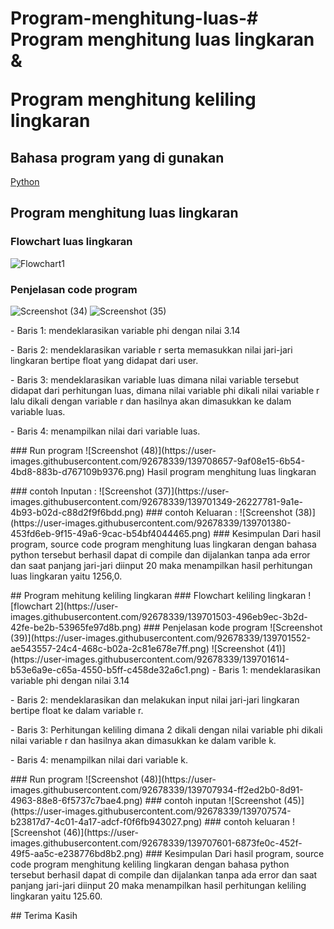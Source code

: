 # Program-menghitung-luas-# Program menghitung luas lingkaran &</p> Program menghitung keliling lingkaran 
## Bahasa program yang di gunakan
[Python](https://www.python.org)
## Program menghitung luas lingkaran
### Flowchart luas lingkaran
![Flowchart1](https://user-images.githubusercontent.com/92678339/139700936-eff25edf-b327-4d12-8f8e-cbce3e7a17f6.png)
### Penjelasan code program
![Screenshot (34)](https://user-images.githubusercontent.com/92678339/139701035-4dae9be2-9e23-4704-bdc5-4f1669d8f58e.png)
![Screenshot (35)](https://user-images.githubusercontent.com/92678339/139701131-45be79fc-25a9-4ab9-8779-42bc4dd0f3eb.png)
<P>
- Baris 1: mendeklarasikan variable phi dengan nilai 3.14<P>
- Baris 2: mendeklarasikan variable r serta memasukkan nilai jari-jari lingkaran bertipe float yang didapat dari user.<P>
- Baris 3: mendeklarasikan variable luas dimana nilai variable tersebut didapat dari perhitungan luas, dimana nilai variable phi dikali nilai variable r lalu dikali dengan variable r dan hasilnya akan dimasukkan ke dalam variable luas.<p>
- Baris 4: menampilkan nilai dari variable luas.<P>
### Run program
![Screenshot (48)](https://user-images.githubusercontent.com/92678339/139708657-9af08e15-6b54-4bd8-883b-d767109b9376.png)
Hasil program menghitung luas lingkaran<P>
### contoh Inputan :
![Screenshot (37)](https://user-images.githubusercontent.com/92678339/139701349-26227781-9a1e-4b93-b02d-c88d2f9f6bdd.png)
### contoh Keluaran :
![Screenshot (38)](https://user-images.githubusercontent.com/92678339/139701380-453fd6eb-9f15-49a6-9cac-b54bf4044465.png)
### Kesimpulan 
Dari hasil program, source code program menghitung luas lingkaran dengan bahasa python tersebut berhasil dapat di compile dan dijalankan tanpa ada error dan saat panjang jari-jari diinput 20 maka menampilkan hasil perhitungan luas lingkaran yaitu 1256,0.<P>
## Program mehitung keliling lingkaran
### Flowchart keliling lingkaran
![flowchart 2](https://user-images.githubusercontent.com/92678339/139701503-496eb9ec-3b2d-42fe-be2b-53965fe97d8b.png)
### Penjelasan kode program
![Screenshot (39)](https://user-images.githubusercontent.com/92678339/139701552-ae543557-24c4-468c-b02a-2c81e678e7ff.png)
![Screenshot (41)](https://user-images.githubusercontent.com/92678339/139701614-b53e6a9e-c65a-4550-b5ff-c458de32a6c1.png)
- Baris 1: mendeklarasikan variable phi dengan nilai 3.14<P>
- Baris 2: mendeklarasikan dan melakukan input nilai jari-jari lingkaran bertipe float ke dalam variable r.<P>
- Baris 3: Perhitungan keliling dimana 2 dikali dengan nilai variable phi dikali nilai variable r dan hasilnya akan dimasukkan ke dalam varible k.<p>
- Baris 4: menampilkan nilai dari variable k.<P>
### Run program
![Screenshot (48)](https://user-images.githubusercontent.com/92678339/139707934-ff2ed2b0-8d91-4963-88e8-6f5737c7bae4.png)
### contoh inputan
![Screenshot (45)](https://user-images.githubusercontent.com/92678339/139707574-b23817d7-4c01-4a17-adcf-f0f6fb943027.png)
### contoh keluaran
![Screenshot (46)](https://user-images.githubusercontent.com/92678339/139707601-6873fe0c-452f-49f5-aa5c-e238776bd8b2.png)
### Kesimpulan
Dari hasil program, source code program menghitung keliling lingkaran dengan bahasa python tersebut berhasil dapat di compile dan dijalankan tanpa ada error dan saat panjang jari-jari diinput 20 maka menampilkan hasil perhitungan keliling lingkaran yaitu 125.60.<p>
## Terima Kasih
